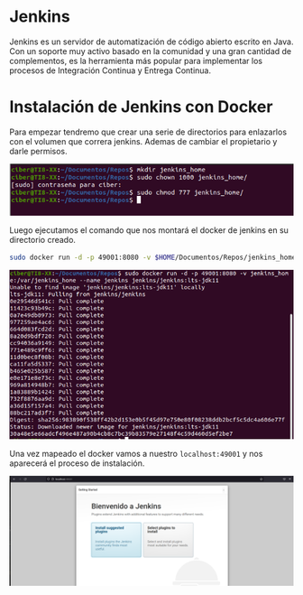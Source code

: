 # Jenkins

Jenkins es un servidor de automatización de código abierto escrito en  Java. Con un soporte muy activo basado en la comunidad y una gran  cantidad de complementos, es la herramienta más popular para implementar los procesos de Integración Continua y Entrega Continua.



# Instalación de Jenkins con Docker

Para empezar tendremo que crear una serie de directorios para enlazarlos con el volumen que correra jenkins. Ademas de cambiar el propietario y darle permisos.



![jenkins1](/assets/img/jenkins1.png)

Luego ejecutamos el comando que nos montará el docker de jenkins en su directorio creado.

```bash
sudo docker run -d -p 49001:8080 -v $HOME/Documentos/Repos/jenkins_home:/var/jenkins_home --name jenkins jenkins/jenkins:lts-jdk11

```



![jenkins2](/assets/img/jenkins2.png)





Una vez mapeado el docker vamos a nuestro ```localhost:49001``` y nos aparecerá el proceso de instalación. 



![jenkins_3](/assets/img/jenkins_3.png)



